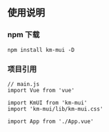 ## 使用说明
### npm 下载
```
npm install km-mui -D
```
### 项目引用
```
// main.js
import Vue from 'vue'

import KmUI from 'km-mui'
import 'km-mui/lib/km-mui.css'

import App from './App.vue'

```
